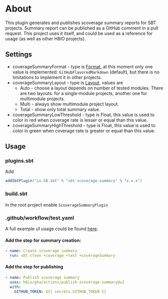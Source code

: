 # About

This plugin generates and publishes scoverage summary reports for SBT projects.
Summary report can be published as a GitHub comment in a pull request.
This project uses it itself, and could be used as a reference for usage
(as well as other H8IO projects).

## Settings

* coverageSummaryFormat - type is
  [Format](https://github.com/h8io/sbt-scoverage-summary/blob/master/plugin/src/main/scala/h8io/sbt/scoverage/Format.scala),
  at this moment only one value is implemented:
  `GitHubFlavoredMarkdown` (default),
  but there is no limitations to implement it in other projects.
* coverageSummaryLayout - type is
  [Layout](https://github.com/h8io/sbt-scoverage-summary/blob/master/plugin/src/main/scala/h8io/sbt/scoverage/Layout.scala),
  values are
    * Auto - choose a layout depends on number of tested modules.
      There are two layouts: for a single-module projects,
      another one for multimodule projects.
    * Multi - always show multimodule project layout.
    * Total - show only total summary value.
* coverageSummaryLowThreshold - type is Float, this value is used
  to color in red when coverage rate is lesser or equal than this value.
* coverageSummaryHighThreshold - type is Float, this value is used
  to color in green when coverage rate is greater or equal than this value.

## Usage

### plugins.sbt

Add

```sbt
addSbtPlugin("io.h8.sbt" % "sbt-scoverage-summary" % "x.x.x")
```

### build.sbt

In the root project enable `ScoverageSummaryPlugin`

### .github/workflow/test.yaml

A full example uf usage could be found
[here](https://github.com/h8io/.github/blob/master/.github/workflows/test.yaml).

#### Add the step for summary creation:

```yaml
- name: Create scoverage summary
  run: sbt clean +coverage +test +coverageSummary
```

#### Add the step for publishing

```yaml
- name: Publish scoverage summary
  uses: h8io/gha/actions/publish-scoverage-summary@v2
  with:
    GITHUB_TOKEN: ${{ secrets.GITHUB_TOKEN }}
```